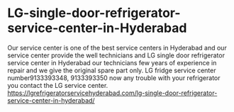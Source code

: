 # LG-single-door-refrigerator-service-center-in-Hyderabad
  Our service center is one of the best service centers in Hyderabad and our service center provide the well technicians and LG single door refrigerator service center in Hyderabad  our technicians few years of experience in repair and we give the original spare part only. LG fridge service center number9133393348, 9133393350 now any trouble with your refrigerator you contact the LG service center. https://lgrefrigeratorservicehyderabad.com/lg-single-door-refrigerator-service-center-in-hyderabad/
